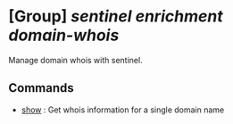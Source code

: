# [Group] _sentinel enrichment domain-whois_

Manage domain whois with sentinel.

## Commands

- [show](/Commands/sentinel/enrichment/domain-whois/_show.md)
: Get whois information for a single domain name
